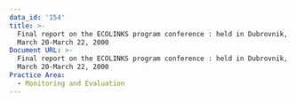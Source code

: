 ```yaml
---
data_id: '154'
title: >-
  Final report on the ECOLINKS program conference : held in Dubrovnik, Croatia,
  March 20-March 22, 2000
Document URL: >-
  Final report on the ECOLINKS program conference : held in Dubrovnik, Croatia,
  March 20-March 22, 2000
Practice Area:
  - Monitoring and Evaluation
---
```

